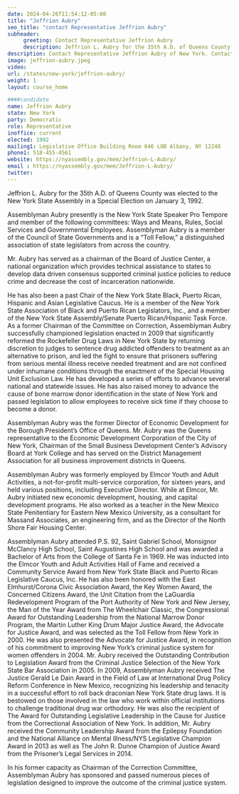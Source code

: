```yaml
---
date: 2024-04-26T11:54:12-05:00
title: "Jeffrion Aubry"
seo_title: "contact Representative Jeffrion Aubry"
subheader:
     greeting: Contact Representative Jeffrion Aubry
     description: Jeffrion L. Aubry for the 35th A.D. of Queens County was elected to the New York State Assembly in a Special Election on January 3, 1992. Assemblyman Aubry presently is the New York State Speaker Pro Tempore and member of the following committees, Ways and Means, Rules, Social Services and Governmental Employees.
description: Contact Representative Jeffrion Aubry of New York. Contact information for Jeffrion Aubry includes email address, phone number, and mailing address.
image: jeffrion-aubry.jpeg
video:
url: /states/new-york/jeffrion-aubry/
weight: 1
layout: course_home

####candidate
name: Jeffrion Aubry
state: New York
party: Democratic
role: Representative
inoffice: current
elected: 1992
mailing1: Legislative Office Building Room 646 LOB Albany, NY 12248
phone1: 518-455-4561
website: https://nyassembly.gov/mem/Jeffrion-L-Aubry/
email : https://nyassembly.gov/mem/Jeffrion-L-Aubry/
twitter:
---
```


Jeffrion L. Aubry for the 35th A.D. of Queens County was elected to the New York State Assembly in a Special Election on January 3, 1992.

Assemblyman Aubry presently is the New York State Speaker Pro Tempore and member of the following committees: Ways and Means, Rules, Social Services and Governmental Employees. Assemblyman Aubry is a member of the Council of State Governments and is a “Toll Fellow,” a distinguished association of state legislators from across the country.

Mr. Aubry has served as a chairman of the Board of Justice Center, a national organization which provides technical assistance to states to develop data driven consensus supported criminal justice policies to reduce crime and decrease the cost of incarceration nationwide.

He has also been a past Chair of the New York State Black, Puerto Rican, Hispanic and Asian Legislative Caucus. He is a member of the New York State Association of Black and Puerto Rican Legislators, Inc., and a member of the New York State Assembly/Senate Puerto Rican/Hispanic Task Force. As a former Chairman of the Committee on Correction, Assemblyman Aubry successfully championed legislation enacted in 2009 that significantly reformed the Rockefeller Drug Laws in New York State by returning discretion to judges to sentence drug addicted offenders to treatment as an alternative to prison, and led the fight to ensure that prisoners suffering from serious mental illness receive needed treatment and are not confined under inhumane conditions through the enactment of the Special Housing Unit Exclusion Law. He has developed a series of efforts to advance several national and statewide issues. He has also raised money to advance the cause of bone marrow donor identification in the state of New York and passed legislation to allow employees to receive sick time if they choose to become a donor.

Assemblyman Aubry was the former Director of Economic Development for the Borough President’s Office of Queens. Mr. Aubry was the Queens representative to the Economic Development Corporation of the City of New York, Chairman of the Small Business Development Center’s Advisory Board at York College and has served on the District Management Association for all business improvement districts in Queens.

Assemblyman Aubry was formerly employed by Elmcor Youth and Adult Activities, a not-for-profit multi-service corporation, for sixteen years, and held various positions, including Executive Director. While at Elmcor, Mr. Aubry initiated new economic development, housing, and capital development programs. He also worked as a teacher in the New Mexico State Penitentiary for Eastern New Mexico University, as a consultant for Massand Associates, an engineering firm, and as the Director of the North Shore Fair Housing Center.

Assemblyman Aubry attended P.S. 92, Saint Gabriel School, Monsignor McClancy High School, Saint Augustines High School and was awarded a Bachelor of Arts from the College of Santa Fe in 1969. He was inducted into the Elmcor Youth and Adult Activities Hall of Fame and received a Community Service Award from New York State Black and Puerto Rican Legislative Caucus, Inc. He has also been honored with the East Elmhurst/Corona Civic Association Award, the Key Women Award, the Concerned Citizens Award, the Unit Citation from the LaGuardia Redevelopment Program of the Port Authority of New York and New Jersey, the Man of the Year Award from The Wheelchair Classic, the Congressional Award for Outstanding Leadership from the National Marrow Donor Program, the Martin Luther King Drum Major Justice Award, the Advocate for Justice Award, and was selected as the Toll Fellow from New York in 2000. He was also presented the Advocate for Justice Award, in recognition of his commitment to improving New York’s criminal justice system for women offenders in 2004. Mr. Aubry received the Outstanding Contribution to Legislation Award from the Criminal Justice Selection of the New York State Bar Association in 2005. In 2009, Assemblyman Aubry received The Justice Gerald Le Dain Award in the Field of Law at International Drug Policy Reform Conference in New Mexico, recognizing his leadership and tenacity in a successful effort to roll back draconian New York State drug laws. It is bestowed on those involved in the law who work within official institutions to challenge traditional drug war orthodoxy. He was also the recipient of The Award for Outstanding Legislative Leadership in the Cause for Justice from the Correctional Association of New York. In addition, Mr. Aubry received the Community Leadership Award from the Epilepsy Foundation and the National Alliance on Mental Illness/NYS Legislative Champion Award in 2013 as well as The John R. Dunne Champion of Justice Award from the Prisoner’s Legal Services in 2014.

In his former capacity as Chairman of the Correction Committee, Assemblyman Aubry has sponsored and passed numerous pieces of legislation designed to improve the outcome of the criminal justice system.
